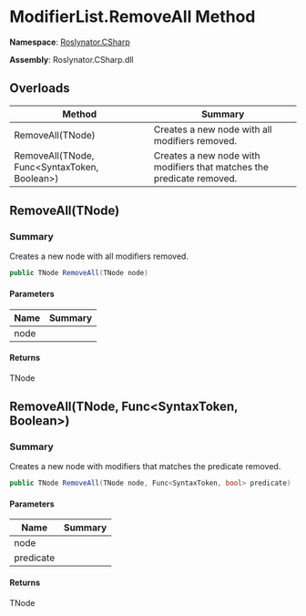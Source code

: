 # ModifierList\.RemoveAll Method

**Namespace**: [Roslynator.CSharp](../../README.md)

**Assembly**: Roslynator\.CSharp\.dll

## Overloads

| Method | Summary |
| ------ | ------- |
| RemoveAll\(TNode\) | Creates a new node with all modifiers removed\. |
| RemoveAll\(TNode, Func\<SyntaxToken, Boolean>\) | Creates a new node with modifiers that matches the predicate removed\. |

## RemoveAll\(TNode\)

### Summary

Creates a new node with all modifiers removed\.

```csharp
public TNode RemoveAll(TNode node)
```

#### Parameters

| Name | Summary |
| ---- | ------- |
| node | |

#### Returns

TNode

## RemoveAll\(TNode, Func\<SyntaxToken, Boolean>\)

### Summary

Creates a new node with modifiers that matches the predicate removed\.

```csharp
public TNode RemoveAll(TNode node, Func<SyntaxToken, bool> predicate)
```

#### Parameters

| Name | Summary |
| ---- | ------- |
| node | |
| predicate | |

#### Returns

TNode

